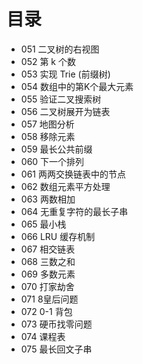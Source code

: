 # 目录
* 051 二叉树的右视图
* 052 第 k 个数
* 053 实现 Trie (前缀树)
* 054 数组中的第K个最大元素
* 055 验证二叉搜索树
* 056 二叉树展开为链表
* 057 地图分析
* 058 移除元素
* 059 最长公共前缀
* 060 下一个排列
* 061 两两交换链表中的节点
* 062 数组元素平方处理
* 063 两数相加
* 064 无重复字符的最长子串
* 065 最小栈
* 066 LRU 缓存机制
* 067 相交链表
* 068 三数之和
* 069 多数元素
* 070 打家劫舍
* 071 8皇后问题
* 072 0-1 背包
* 073 硬币找零问题
* 074 课程表
* 075 最长回文子串